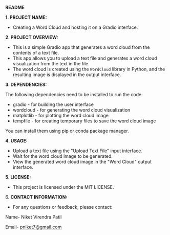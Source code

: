 ﻿**README**

**1. PROJECT NAME:**

- Creating a Word Cloud and hosting it on a Gradio interface.


**2. PROJECT OVERVIEW:**

- This is a simple Gradio app that generates a word cloud from the contents of a text file.
- This app allows you to upload a text file and generates a word cloud visualization from the text in the file.
- The word cloud is created using the `WordCloud` library in Python, and the resulting image is displayed in the output interface.


**3. DEPENDENCIES:**

The following dependencies need to be installed to run the code:

- gradio - for building the user interface
- wordcloud - for generating the word cloud visualization
- matplotlib - for plotting the word cloud image
- tempfile - for creating temporary files to save the word cloud image

You can install them using pip or conda package manager.


**4. USAGE:**

- Upload a text file using the "Upload Text File" input interface.
- Wait for the word cloud image to be generated.
- View the generated word cloud image in the "Word Cloud" output interface.


**5. LICENSE:**

- This project is licensed under the MIT LICENSE.

6\. **CONTACT INFORMATION:**

- For any questions or feedback, please contact:

Name- Niket Virendra Patil

Email- pniket7@gmail.com

